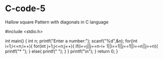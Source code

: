 # C-code-5
Hallow square Pattern with diagonals in C language

#include <stdio.h>

int main()
{
    int n;
    printf("Enter a number:");
    scanf("%d",&n);
    for(int i=1;i<=n;i++){
        for(int j=1;j<=n;j++){
            if(i==j||j==n-i+ 1||i==1||j==1||i==n||j==n){
                printf("* ");
            }
            else{
                printf("  ");
            }
        }
         printf("\n");
    }
    return 0;
}
